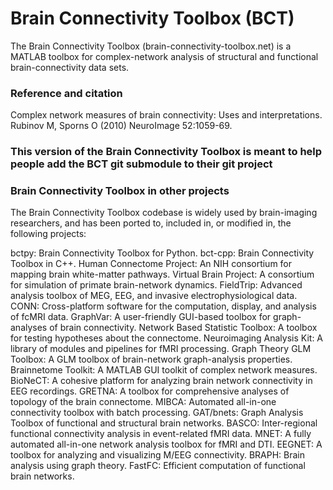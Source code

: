 # Brain Connectivity Toolbox (BCT)

The Brain Connectivity Toolbox (brain-connectivity-toolbox.net) is a MATLAB toolbox for complex-network analysis of structural and functional brain-connectivity data sets.

### Reference and citation
Complex network measures of brain connectivity: Uses and interpretations.
Rubinov M, Sporns O (2010) NeuroImage 52:1059-69. 

### This version of the Brain Connectivity Toolbox is meant to help people add the BCT git submodule to their git project

### Brain Connectivity Toolbox in other projects
The Brain Connectivity Toolbox codebase is widely used by brain-imaging researchers, and has been ported to, included in, or modified in, the following projects:

bctpy: Brain Connectivity Toolbox for Python.
bct-cpp: Brain Connectivity Toolbox in C++.
Human Connectome Project: An NIH consortium for mapping brain white-matter pathways.
Virtual Brain Project: A consortium for simulation of primate brain-network dynamics.
FieldTrip: Advanced analysis toolbox of MEG, EEG, and invasive electrophysiological data.
CONN: Cross-platform software for the computation, display, and analysis of fcMRI data.
GraphVar: A user-friendly GUI-based toolbox for graph-analyses of brain connectivity.
Network Based Statistic Toolbox: A toolbox for testing hypotheses about the connectome.
Neuroimaging Analysis Kit: A library of modules and pipelines for fMRI processing.
Graph Theory GLM Toolbox: A GLM toolbox of brain-network graph-analysis properties.
Brainnetome Toolkit: A MATLAB GUI toolkit of complex network measures.
BioNeCT: A cohesive platform for analyzing brain network connectivity in EEG recordings.
GRETNA: A toolbox for comprehensive analyses of topology of the brain connectome.
MIBCA: Automated all-in-one connectivity toolbox with batch processing.
GAT/bnets: Graph Analysis Toolbox of functional and structural brain networks.
BASCO: Inter-regional functional connectivity analysis in event-related fMRI data.
MNET: A fully automated all-in-one network analysis toolbox for fMRI and DTI.
EEGNET: A toolbox for analyzing and visualizing M/EEG connectivity.
BRAPH: Brain analysis using graph theory.
FastFC: Efficient computation of functional brain networks. 
